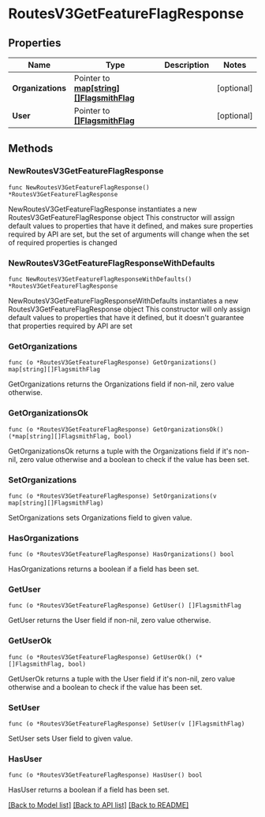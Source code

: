 # RoutesV3GetFeatureFlagResponse

## Properties

Name | Type | Description | Notes
------------ | ------------- | ------------- | -------------
**Organizations** | Pointer to [**map[string][]FlagsmithFlag**](array.md) |  | [optional] 
**User** | Pointer to [**[]FlagsmithFlag**](FlagsmithFlag.md) |  | [optional] 

## Methods

### NewRoutesV3GetFeatureFlagResponse

`func NewRoutesV3GetFeatureFlagResponse() *RoutesV3GetFeatureFlagResponse`

NewRoutesV3GetFeatureFlagResponse instantiates a new RoutesV3GetFeatureFlagResponse object
This constructor will assign default values to properties that have it defined,
and makes sure properties required by API are set, but the set of arguments
will change when the set of required properties is changed

### NewRoutesV3GetFeatureFlagResponseWithDefaults

`func NewRoutesV3GetFeatureFlagResponseWithDefaults() *RoutesV3GetFeatureFlagResponse`

NewRoutesV3GetFeatureFlagResponseWithDefaults instantiates a new RoutesV3GetFeatureFlagResponse object
This constructor will only assign default values to properties that have it defined,
but it doesn't guarantee that properties required by API are set

### GetOrganizations

`func (o *RoutesV3GetFeatureFlagResponse) GetOrganizations() map[string][]FlagsmithFlag`

GetOrganizations returns the Organizations field if non-nil, zero value otherwise.

### GetOrganizationsOk

`func (o *RoutesV3GetFeatureFlagResponse) GetOrganizationsOk() (*map[string][]FlagsmithFlag, bool)`

GetOrganizationsOk returns a tuple with the Organizations field if it's non-nil, zero value otherwise
and a boolean to check if the value has been set.

### SetOrganizations

`func (o *RoutesV3GetFeatureFlagResponse) SetOrganizations(v map[string][]FlagsmithFlag)`

SetOrganizations sets Organizations field to given value.

### HasOrganizations

`func (o *RoutesV3GetFeatureFlagResponse) HasOrganizations() bool`

HasOrganizations returns a boolean if a field has been set.

### GetUser

`func (o *RoutesV3GetFeatureFlagResponse) GetUser() []FlagsmithFlag`

GetUser returns the User field if non-nil, zero value otherwise.

### GetUserOk

`func (o *RoutesV3GetFeatureFlagResponse) GetUserOk() (*[]FlagsmithFlag, bool)`

GetUserOk returns a tuple with the User field if it's non-nil, zero value otherwise
and a boolean to check if the value has been set.

### SetUser

`func (o *RoutesV3GetFeatureFlagResponse) SetUser(v []FlagsmithFlag)`

SetUser sets User field to given value.

### HasUser

`func (o *RoutesV3GetFeatureFlagResponse) HasUser() bool`

HasUser returns a boolean if a field has been set.


[[Back to Model list]](../README.md#documentation-for-models) [[Back to API list]](../README.md#documentation-for-api-endpoints) [[Back to README]](../README.md)


